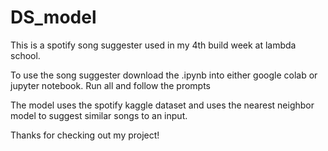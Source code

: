 # DS_model

This is a spotify song suggester used in my 4th build week at lambda school.

To use the song suggester download the .ipynb into either google colab or jupyter notebook.
Run all and follow the prompts

The model uses the spotify kaggle dataset and uses the nearest neighbor model to suggest similar songs to an input.

Thanks for checking out my project!
